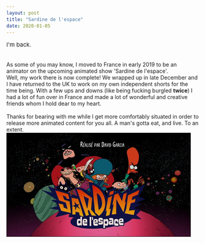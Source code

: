 ```yaml
---
layout: post
title: "Sardine de l'espace"
date: 2020-01-05
---
```


<p style="font-size:15px">I'm back.<br><br>

As some of you may know, I moved to France in early 2019 to be an animator on the upcoming animated show 'Sardine de l'espace'.<br>
Well, my work there is now complete! We wrapped up in late December and I have returned to the UK to work on my own independent shorts for the time being.
With a few ups and downs (like being fucking burgled <b>twice</b>) I had a lot of fun over in France and made a lot of wonderful and creative friends whom I hold dear to my heart.
<br><br>
Thanks for bearing with me while I get more comfortably situated in order to release more animated content for you all. A man's gotta eat, and live. To an extent.
<br>
<img src="/dump/assets/sardine.jpg" alt="Sardine de l'espace" border="1" width="480" height="270">
</p>
